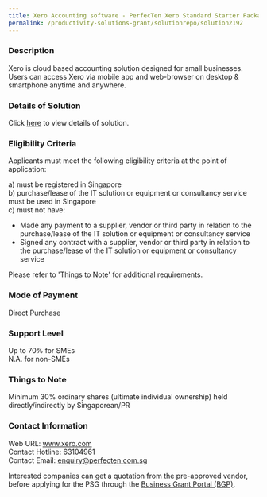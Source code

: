 ```yaml
---
title: Xero Accounting software - PerfecTen Xero Standard Starter Package
permalink: /productivity-solutions-grant/solutionrepo/solution2192
---
```


### Description

Xero is cloud based accounting solution designed for small businesses. Users can access Xero via mobile app and web-browser on desktop & smartphone anytime and anywhere.

### Details of Solution

Click <a href='https://www.gobusiness.gov.sg/images/psg/PerfectenCorporate20200832_Desensitised_Annex_3_Part_2.pdf' target='_blank' rel='noopener'>here</a> to view details of solution.

### Eligibility Criteria

Applicants must meet the following eligibility criteria at the point of application:

a) must be registered in Singapore <br>
b) purchase/lease of the IT solution or equipment or consultancy service must be used in Singapore <br>
c) must not have:
- Made any payment to a supplier, vendor or third party in relation to the purchase/lease of the IT solution or equipment or consultancy service
- Signed any contract with a supplier, vendor or third party in relation to the purchase/lease of the IT solution or equipment or consultancy service

Please refer to 'Things to Note' for additional requirements.

### Mode of Payment
Direct Purchase

### Support Level
Up to 70% for SMEs <br>
N.A. for non-SMEs

### Things to Note
Minimum 30% ordinary shares (ultimate individual ownership) held directly/indirectly by Singaporean/PR 

### Contact Information
Web URL: www.xero.com <br>Contact Hotline: 63104961 <br>Contact Email: enquiry@perfecten.com.sg <br>

Interested companies can get a quotation from the pre-approved vendor, before applying for the PSG through the <a target='_blank' rel='noopener' href='https://www.businessgrants.gov.sg/'>Business Grant Portal (BGP)</a>.
